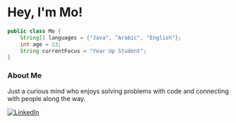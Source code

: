 #  Hey, I'm Mo!

```java
public class Mo {
    String[] languages = {"Java", "Arabic", "English"};
    int age = 23;
    String currentFocus = "Year Up Student";
}
```

### About Me
Just a curious mind who enjoys solving problems with code and connecting with people along the way.

[![LinkedIn](https://img.shields.io/badge/-Connect-blue?style=flat&logo=linkedin)](https://www.linkedin.com/in/mohamed-jami/)
